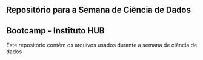 ## Repositório para a Semana de Ciência de Dados


## Bootcamp - Instituto HUB


Este repositório contém os arquivos usados durante a semana de ciência de dados
